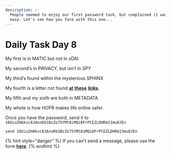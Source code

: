 ```yaml
---
description: >-
  People seemed to enjoy our first password task, but complained it was too
  easy. Let's see how you fare with this one...
---
```


# Daily Task Day 8

My first is in MATIC but not in xDAI

My second’s in PRIVACY, but isn’t in SPY

My third’s found within the mysterious SPHINX

My fourth is a letter not found [**at**](../hopr-games/) [**these**](../hopr-games/#goals) [**links**](../hopr-games/#extra-daily-task-clue).

My fifth and my sixth are both in METADATA

My whole is how HOPR makes life online safer.

Once you have the password, send it to `16Uiu2HAkvc8JAxoKb1BzZo7SYMt8iMQi8FrPCEZLDHRm13mu8JEn`

```text
send 16Uiu2HAkvc8JAxoKb1BzZo7SYMt8iMQi8FrPCEZLDHRm13mu8JEn
```

{% hint style="danger" %}
If you can't send a message, please use the form [**here**](https://forms.gle/3gZqhqMiY6jTuLiCA).
{% endhint %}
